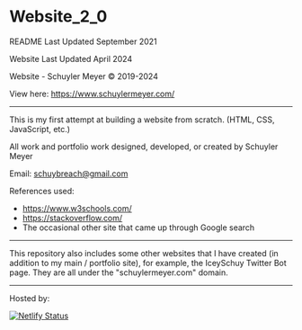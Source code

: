 # Website_2_0

README Last Updated September 2021

Website Last Updated April 2024


Website - Schuyler Meyer &#169; 2019-2024

View here: https://www.schuylermeyer.com/ 

-------------------------------------

This is my first attempt at building a website from scratch. (HTML, CSS, JavaScript, etc.)

All work and portfolio work designed, developed, or created by Schuyler Meyer 

Email: schuybreach@gmail.com

References used: 
- https://www.w3schools.com/
- https://stackoverflow.com/
- The occasional other site that came up through Google search

-------------------------------------

This repository also includes some other websites that I have created (in addition to my main / portfolio site), for example, the IceySchuy Twitter Bot page.
They are all under the "schuylermeyer.com" domain.

-------------------------------------

Hosted by:

[![Netlify Status](https://api.netlify.com/api/v1/badges/5b951c0e-7f0d-4935-810f-170912dc98d3/deploy-status)](https://app.netlify.com/sites/schuylermeyer/deploys)
